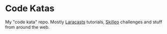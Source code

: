 # Code Katas

My "code kata" repo. Mostly [Laracasts](Laracasts) tutorials, [Skilleo](https://skilleo.me) challenges and stuff from around the web.